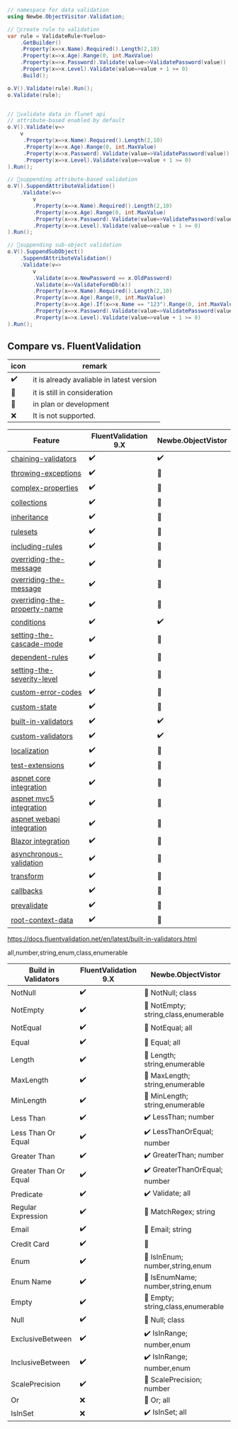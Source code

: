 ```cs

// namespace for data validation
using Newbe.ObjectVisitor.Validation;

// 🚧create rule to validation
var rule = ValidateRule<Yueluo>
    .GetBuilder()
    .Property(x=>x.Name).Required().Length(2,10)
    .Property(x=>x.Age).Range(0, int.MaxValue)
    .Property(x=>x.Password).Validate(value=>ValidatePassword(value))
    .Property(x=>x.Level).Validate(value=>value + 1 >= 0)
    .Build();

o.V().Validate(rule).Run();
o.Validate(rule);


// 🚧validate data in flunet api
// attribute-based enabled by default
o.V().Validate(v=>
    v
     .Property(x=>x.Name).Required().Length(2,10)
     .Property(x=>x.Age).Range(0, int.MaxValue)
     .Property(x=>x.Password).Validate(value=>ValidatePassword(value))
     .Property(x=>x.Level).Validate(value=>value + 1 >= 0)
).Run();

// 🚧suppending attribute-based validation
o.V().SuppendAttributeValidation()
    .Validate(v=>
        v
        .Property(x=>x.Name).Required().Length(2,10)
        .Property(x=>x.Age).Range(0, int.MaxValue)
        .Property(x=>x.Password).Validate(value=>ValidatePassword(value))
        .Property(x=>x.Level).Validate(value=>value + 1 >= 0)
).Run();

// 🚧suppending sub-object validation
o.V().SuppendSubObject()
    .SuppendAttributeValidation()
    .Validate(v=>
        v
        .Validate(x=>x.NewPassword == x.OldPassword)
        .Validate(x=>ValidateFormDb(x))
        .Property(x=>x.Name).Required().Length(2,10)
        .Property(x=>x.Age).Range(0, int.MaxValue)
        .Property(x=>x.Age).If(x=>x.Name == "123").Range(0, int.MaxValue)
        .Property(x=>x.Password).Validate(value=>ValidatePassword(value))
        .Property(x=>x.Level).Validate(value=>value + 1 >= 0)
).Run();

```

## Compare vs. FluentValidation

| icon | remark                                    |
| ---- | ----------------------------------------- |
| ✔️   | it is already avaliable in latest version |
| 💭   | it is still in consideration              |
| 🚧   | in plan or development                    |
| ❌   | It is not supported.                      |

| Feature                                                                                                                   | FluentValidation 9.X | Newbe.ObjectVistor |
| ------------------------------------------------------------------------------------------------------------------------- | -------------------- | ------------------ |
| [chaining-validators](https://docs.fluentvalidation.net/en/latest/start.html#chaining-validators)                         | ✔️                   | ✔️                 |
| [throwing-exceptions](https://docs.fluentvalidation.net/en/latest/start.html#throwing-exceptions)                         | ✔️                   | 🚧                 |
| [complex-properties](https://docs.fluentvalidation.net/en/latest/start.html#complex-properties)                           | ✔️                   | 🚧                 |
| [collections](https://docs.fluentvalidation.net/en/latest/collections.html)                                               | ✔️                   | 🚧                 |
| [inheritance](https://docs.fluentvalidation.net/en/latest/inheritance.html)                                               | ✔️                   | 🚧                 |
| [rulesets](https://docs.fluentvalidation.net/en/latest/rulesets.html)                                                     | ✔️                   | 🚧                 |
| [including-rules](https://docs.fluentvalidation.net/en/latest/including-rules.html)                                       | ✔️                   | 🚧                 |
| [overriding-the-message](https://docs.fluentvalidation.net/en/latest/configuring.html#overriding-the-message)             | ✔️                   | 🚧                 |
| [overriding-the-message](https://docs.fluentvalidation.net/en/latest/configuring.html#overriding-the-message)             | ✔️                   | 🚧                 |
| [overriding-the-property-name](https://docs.fluentvalidation.net/en/latest/configuring.html#overriding-the-property-name) | ✔️                   | 🚧                 |
| [conditions](https://docs.fluentvalidation.net/en/latest/conditions.html#conditions)                                      | ✔️                   | ✔️                 |
| [setting-the-cascade-mode](https://docs.fluentvalidation.net/en/latest/conditions.html#setting-the-cascade-mode)          | ✔️                   | 🚧                 |
| [dependent-rules](https://docs.fluentvalidation.net/en/latest/conditions.html#dependent-rules)                            | ✔️                   | 🚧                 |
| [setting-the-severity-level](https://docs.fluentvalidation.net/en/latest/severity.html#setting-the-severity-level)        | ✔️                   | 🚧                 |
| [custom-error-codes](https://docs.fluentvalidation.net/en/latest/error-codes.html#custom-error-codes)                     | ✔️                   | 🚧                 |
| [custom-state](https://docs.fluentvalidation.net/en/latest/custom-state.html#custom-state)                                | ✔️                   | 🚧                 |
| [built-in-validators](https://docs.fluentvalidation.net/en/latest/built-in-validators.html)                               | ✔️                   | ✔️                 |
| [custom-validators](https://docs.fluentvalidation.net/en/latest/custom-validators.html)                                   | ✔️                   | ✔️                 |
| [localization](https://docs.fluentvalidation.net/en/latest/localization.html#localization)                                | ✔️                   | 🚧                 |
| [test-extensions](https://docs.fluentvalidation.net/en/latest/testing.html#test-extensions)                               | ✔️                   | 💭                 |
| [aspnet core integration](https://docs.fluentvalidation.net/en/latest/aspnet.html)                                        | ✔️                   | 🚧                 |
| [aspnet mvc5 integration](https://docs.fluentvalidation.net/en/latest/mvc5.htmll)                                         | ✔️                   | 🚧                 |
| [aspnet webapi integration](https://docs.fluentvalidation.net/en/latest/webapi.html)                                      | ✔️                   | 🚧                 |
| [Blazor integration](https://docs.fluentvalidation.net/en/latest/webapi.html)                                             | ✔️                   | 🚧                 |
| [asynchronous-validation](https://docs.fluentvalidation.net/en/latest/async.html#asynchronous-validation)                 | ✔️                   | 🚧                 |
| [transform](https://docs.fluentvalidation.net/en/latest/transform.html)                                                   | ✔️                   | 💭                 |
| [callbacks](https://docs.fluentvalidation.net/en/latest/advanced.html#callbacks)                                          | ✔️                   | 💭                 |
| [prevalidate](https://docs.fluentvalidation.net/en/latest/advanced.html#prevalidate)                                      | ✔️                   | 💭                 |
| [root-context-data](https://docs.fluentvalidation.net/en/latest/advanced.html#root-context-data)                          | ✔️                   | 💭                 |

https://docs.fluentvalidation.net/en/latest/built-in-validators.html

all,number,string,enum,class,enumerable

| Build in Validators   | FluentValidation 9.X | Newbe.ObjectVistor                   |
| --------------------- | -------------------- | ------------------------------------ |
| NotNull               | ✔️                   | 🚧 NotNull; class                    |
| NotEmpty              | ✔️                   | 🚧 NotEmpty; string,class,enumerable |
| NotEqual              | ✔️                   | 🚧 NotEqual; all                     |
| Equal                 | ✔️                   | 🚧 Equal; all                        |
| Length                | ✔️                   | 🚧 Length; string,enumerable         |
| MaxLength             | ✔️                   | 🚧 MaxLength; string,enumerable      |
| MinLength             | ✔️                   | 🚧 MinLength; string,enumerable      |
| Less Than             | ✔️                   | ✔️ LessThan; number                  |
| Less Than Or Equal    | ✔️                   | ✔️ LessThanOrEqual; number           |
| Greater Than          | ✔️                   | ✔️ GreaterThan; number               |
| Greater Than Or Equal | ✔️                   | ✔️ GreaterThanOrEqual; number        |
| Predicate             | ✔️                   | ✔️ Validate; all                     |
| Regular Expression    | ✔️                   | 🚧 MatchRegex; string                |
| Email                 | ✔️                   | 🚧 Email; string                     |
| Credit Card           | ✔️                   | 💭                                   |
| Enum                  | ✔️                   | 🚧 IsInEnum; number,string,enum      |
| Enum Name             | ✔️                   | 🚧 IsEnumName; number,string,enum    |
| Empty                 | ✔️                   | 🚧 Empty; string,class,enumerable    |
| Null                  | ✔️                   | 🚧 Null; class                       |
| ExclusiveBetween      | ✔️                   | ✔️ IsInRange; number,enum            |
| InclusiveBetween      | ✔️                   | ✔️ IsInRange; number,enum            |
| ScalePrecision        | ✔️                   | 🚧 ScalePrecision; number            |
| Or                    | ❌                   | 🚧 Or; all                           |
| IsInSet               | ❌                   | ✔️ IsInSet; all                      |
